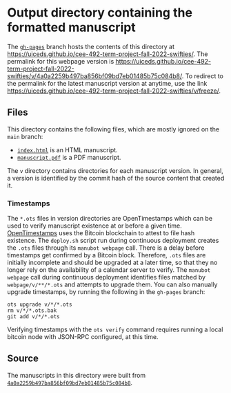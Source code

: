 # Output directory containing the formatted manuscript

The [`gh-pages`](https://github.com/uiceds/cee-492-term-project-fall-2022-swifties/tree/gh-pages) branch hosts the contents of this directory at <https://uiceds.github.io/cee-492-term-project-fall-2022-swifties/>.
The permalink for this webpage version is <https://uiceds.github.io/cee-492-term-project-fall-2022-swifties/v/4a0a2259b497ba856bf09bd7eb01485b75c084b8/>.
To redirect to the permalink for the latest manuscript version at anytime, use the link <https://uiceds.github.io/cee-492-term-project-fall-2022-swifties/v/freeze/>.

## Files

This directory contains the following files, which are mostly ignored on the `main` branch:

+ [`index.html`](index.html) is an HTML manuscript.
+ [`manuscript.pdf`](manuscript.pdf) is a PDF manuscript.

The `v` directory contains directories for each manuscript version.
In general, a version is identified by the commit hash of the source content that created it.

### Timestamps

The `*.ots` files in version directories are OpenTimestamps which can be used to verify manuscript existence at or before a given time.
[OpenTimestamps](https://opentimestamps.org/) uses the Bitcoin blockchain to attest to file hash existence.
The `deploy.sh` script run during continuous deployment creates the `.ots` files through its `manubot webpage` call.
There is a delay before timestamps get confirmed by a Bitcoin block.
Therefore, `.ots` files are initially incomplete and should be upgraded at a later time, so that they no longer rely on the availability of a calendar server to verify.
The `manubot webpage` call during continuous deployment identifies files matched by `webpage/v/**/*.ots` and attempts to upgrade them.
You can also manually upgrade timestamps, by running the following in the `gh-pages` branch:

```shell
ots upgrade v/*/*.ots
rm v/*/*.ots.bak
git add v/*/*.ots
```

Verifying timestamps with the `ots verify` command requires running a local bitcoin node with JSON-RPC configured, at this time.

## Source

The manuscripts in this directory were built from
[`4a0a2259b497ba856bf09bd7eb01485b75c084b8`](https://github.com/uiceds/cee-492-term-project-fall-2022-swifties/commit/4a0a2259b497ba856bf09bd7eb01485b75c084b8).
